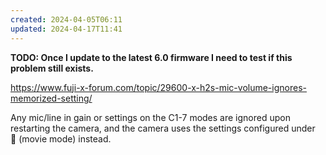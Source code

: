 ```yaml
---
created: 2024-04-05T06:11
updated: 2024-04-17T11:41
---
```

**TODO: Once I update to the latest 6.0 firmware I need to test if this problem still exists.**

https://www.fuji-x-forum.com/topic/29600-x-h2s-mic-volume-ignores-memorized-setting/

Any mic/line in gain or settings on the C1-7 modes are ignored upon restarting the camera, and the camera uses the settings configured under 🎥 (movie mode) instead.